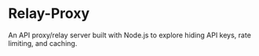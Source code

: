 # Relay-Proxy

An API proxy/relay server built with Node.js to explore hiding API keys, rate limiting, and caching.
